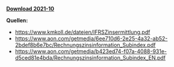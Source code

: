[**Download 2021-10**](https://downgit.github.io/#/home?url=https://github.com/GeorgGoldbach/Zinsarchiv/tree/master/2021-10)

**Quellen:**
* https://www.kmkoll.de/dateien/IFRSZinsermittlung.pdf
* https://www.aon.com/getmedia/6ee710d6-2e25-4a32-ab52-2bdef8b6e7bc/Rechnungszinsinformation_Subindex.pdf
* https://www.aon.com/getmedia/b423ed74-f07a-4088-931e-d5ced81e4bda/Rechnungszinsinformation_Subindex_EN.pdf
